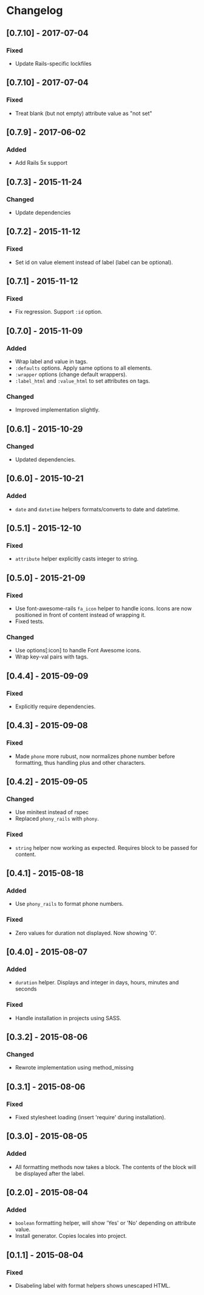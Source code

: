 # Changelog

## [0.7.10] - 2017-07-04
### Fixed
- Update Rails-specific lockfiles

## [0.7.10] - 2017-07-04
### Fixed
- Treat blank (but not empty) attribute value as "not set"

## [0.7.9] - 2017-06-02
### Added
- Add Rails 5x support

## [0.7.3] - 2015-11-24
### Changed
- Update dependencies

## [0.7.2] - 2015-11-12
### Fixed
- Set id on value element instead of label (label can be optional).

## [0.7.1] - 2015-11-12
### Fixed
- Fix regression. Support `:id` option.

## [0.7.0] - 2015-11-09
### Added
- Wrap label and value in tags.
- `:defaults` options. Apply same options to all elements.
- `:wrapper` options (change default wrappers).
- `:label_html` and `:value_html` to set attributes on tags.

### Changed
- Improved implementation slightly.

## [0.6.1] - 2015-10-29
### Changed
- Updated dependencies.

## [0.6.0] - 2015-10-21
### Added
- `date` and `datetime` helpers formats/converts to date and datetime.

## [0.5.1] - 2015-12-10
### Fixed
- `attribute` helper explicitly casts integer to string.

## [0.5.0] - 2015-21-09
### Fixed
- Use font-awesome-rails `fa_icon` helper to handle icons. Icons are now
  positioned in front of content instead of wrapping it.
- Fixed tests.

### Changed
- Use options[:icon] to handle Font Awesome icons.
- Wrap key-val pairs with <span> tags.

## [0.4.4] - 2015-09-09
### Fixed
- Explicitly require dependencies.

## [0.4.3] - 2015-09-08
### Fixed
- Made `phone` more rubust, now normalizes phone number before
  formatting, thus handling plus and other characters.

## [0.4.2] - 2015-09-05
### Changed
- Use minitest instead of rspec
- Replaced `phony_rails` with `phony`.

### Fixed
- `string` helper now working as expected. Requires block to be passed
  for content.

## [0.4.1] - 2015-08-18
### Added
- Use `phony_rails` to format phone numbers.

### Fixed
- Zero values for duration not displayed. Now showing '0'.

## [0.4.0] - 2015-08-07
### Added
- `duration` helper. Displays and integer in days, hours, minutes and
  seconds

### Fixed
- Handle installation in projects using SASS.

## [0.3.2] - 2015-08-06
### Changed
- Rewrote implementation using method_missing

## [0.3.1] - 2015-08-06
### Fixed
- Fixed stylesheet loading (insert 'require' during installation).

## [0.3.0] - 2015-08-05
### Added
- All formatting methods now takes a block. The contents of the block
  will be displayed after the label.

## [0.2.0] - 2015-08-04
### Added
- `boolean` formatting helper, will show 'Yes' or 'No' depending on
  attribute value.
- Install generator. Copies locales into project.

## [0.1.1] - 2015-08-04
### Fixed
- Disabeling label with format helpers shows unescaped HTML.
